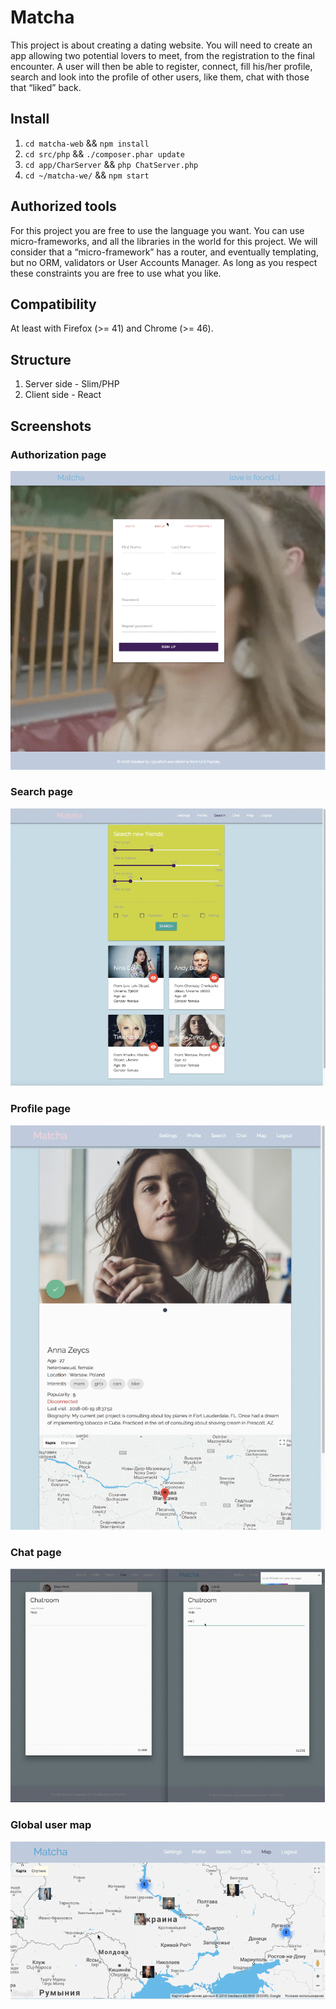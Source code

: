 # Matcha
This project is about creating a dating website.
You will need to create an app allowing two potential lovers to meet,
from the registration to the final encounter.
A user will then be able to register, connect, fill his/her profile, search and look into
the profile of other users, like them, chat with those that “liked” back.

## Install
1. `cd matcha-web` && `npm install`
2. `cd src/php` && `./composer.phar update`
3. `cd app/CharServer` && `php ChatServer.php`
4. `cd ~/matcha-we/` && `npm start`

## Authorized tools
For this project you are free to use the language you want.
You can use micro-frameworks, and all the libraries in the world for this project.
We will consider that a “micro-framework” has a router, and eventually templating,
but no ORM, validators or User Accounts Manager. As long as you respect these
constraints you are free to use what you like.

## Compatibility
At least with Firefox (>= 41) and Chrome (>= 46).

## Structure
1. Server side - Slim/PHP
2. Client side - React

## Screenshots
### Authorization page
![Auth](/screenshots/MatchaAuthPage.png)

### Search page
![Search](/screenshots/MatchaSearchPage.png)

### Profile page
![Profile](/screenshots/MatchaProfilePage.png)

### Chat page
![Chat](/screenshots/MatchaCharPage.png)

### Global user map
![Map](/screenshots/MatchaGlobalMap.png)
